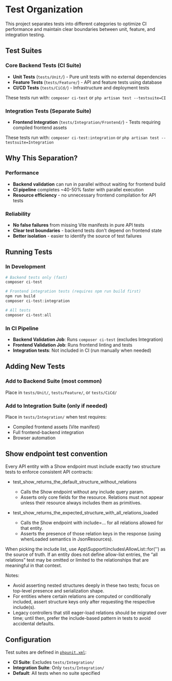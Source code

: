 # Test Organization

This project separates tests into different categories to optimize CI performance and maintain clear boundaries between unit, feature, and integration testing.

## Test Suites

### Core Backend Tests (CI Suite)

- **Unit Tests** (`tests/Unit/`) - Pure unit tests with no external dependencies
- **Feature Tests** (`tests/Feature/`) - API and feature tests using database
- **CI/CD Tests** (`tests/CiCd/`) - Infrastructure and deployment tests

These tests run with: `composer ci-test` or `php artisan test --testsuite=CI`

### Integration Tests (Separate Suite)

- **Frontend Integration** (`tests/Integration/Frontend/`) - Tests requiring compiled frontend assets

These tests run with: `composer ci-test:integration` or `php artisan test --testsuite=Integration`

## Why This Separation?

### Performance

- **Backend validation** can run in parallel without waiting for frontend build
- **CI pipeline** completes ~40-50% faster with parallel execution
- **Resource efficiency** - no unnecessary frontend compilation for API tests

### Reliability

- **No false failures** from missing Vite manifests in pure API tests
- **Clear test boundaries** - backend tests don't depend on frontend state
- **Better isolation** - easier to identify the source of test failures

## Running Tests

### In Development

```powershell
# Backend tests only (fast)
composer ci-test

# Frontend integration tests (requires npm run build first)
npm run build
composer ci-test:integration

# All tests
composer ci-test:all
```

### In CI Pipeline

- **Backend Validation Job**: Runs `composer ci-test` (excludes Integration)
- **Frontend Validation Job**: Runs frontend linting and tests
- **Integration tests**: Not included in CI (run manually when needed)

## Adding New Tests

### Add to Backend Suite (most common)

Place in `tests/Unit/`, `tests/Feature/`, or `tests/CiCd/`

### Add to Integration Suite (only if needed)

Place in `tests/Integration/` when test requires:

- Compiled frontend assets (Vite manifest)
- Full frontend-backend integration
- Browser automation

## Show endpoint test convention

Every API entity with a Show endpoint must include exactly two structure tests to enforce consistent API contracts:

- test_show_returns_the_default_structure_without_relations
  - Calls the Show endpoint without any include query param.
  - Asserts only core fields for the resource. Relations must not appear unless their resource always includes them as primitives.

- test_show_returns_the_expected_structure_with_all_relations_loaded
  - Calls the Show endpoint with include=... for all relations allowed for that entity.
  - Asserts the presence of those relation keys in the response (using whenLoaded semantics in JsonResources).

When picking the include list, use App\Support\Includes\AllowList::for('<entity>') as the source of truth. If an entity does not define allow-list entries, the “all relations” test may be omitted or limited to the relationships that are meaningful in that context.

Notes:

- Avoid asserting nested structures deeply in these two tests; focus on top-level presence and serialization shape.
- For entities where certain relations are computed or conditionally included, assert structure keys only after requesting the respective include(s).
- Legacy controllers that still eager-load relations should be migrated over time; until then, prefer the include-based pattern in tests to avoid accidental defaults.

## Configuration

Test suites are defined in [`phpunit.xml`](phpunit.xml):

- **CI Suite**: Excludes `tests/Integration/`
- **Integration Suite**: Only `tests/Integration/`
- **Default**: All tests when no suite specified
